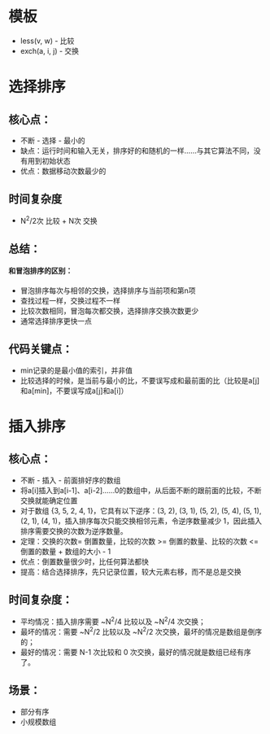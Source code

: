 # 模板

- less(v, w) - 比较
- exch(a, i, j) - 交换



# 选择排序

## 核心点：

- 不断 - 选择 - 最小的
- 缺点：运行时间和输入无关，排序好的和随机的一样……与其它算法不同，没有用到初始状态
- 优点：数据移动次数最少的

## 时间复杂度

- N<sup>2</sup>/2次 比较 + N次 交换

## 总结：

#### 和冒泡排序的区别：

- 冒泡排序每次与相邻的交换，选择排序与当前项和第n项
- 查找过程一样，交换过程不一样
- 比较次数相同，冒泡每次都交换，选择排序交换次数更少
- 通常选择排序更快一点

## 代码关键点：

- min记录的是最小值的索引，并非值
- 比较选择的时候，是当前与最小的比，不要误写成和最前面的比（比较是a[j]和a[min]，不要误写成a[j]和a[i]）



# 插入排序

## 核心点：

- 不断 - 插入 - 前面排好序的数组
- 将a[i]插入到a[i-1]、a[i-2]……0的数组中，从后面不断的跟前面的比较，不断交换就能确定位置
- 对于数组 {3, 5, 2, 4, 1}，它具有以下逆序：(3, 2), (3, 1), (5, 2), (5, 4), (5, 1), (2, 1), (4, 1)，插入排序每次只能交换相邻元素，令逆序数量减少 1，因此插入排序需要交换的次数为逆序数量。
- 定理：交换的次数= 倒置数量，比较的次数 >= 倒置的数量、比较的次数 <= 倒置的数量 + 数组的大小 - 1
- 优点：倒置数量很少时，比任何算法都快
- 提高：结合选择排序，先只记录位置，较大元素右移，而不是总是交换

## 时间复杂度：

- 平均情况：插入排序需要 \~N<sup>2</sup>/4 比较以及 \~N<sup>2</sup>/4 次交换；
- 最坏的情况：需要 \~N<sup>2</sup>/2 比较以及 \~N<sup>2</sup>/2 次交换，最坏的情况是数组是倒序的；
- 最好的情况：需要 N-1 次比较和 0 次交换，最好的情况就是数组已经有序了。

## 场景：

- 部分有序
- 小规模数组
